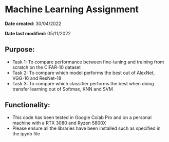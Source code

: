 # Machine Learning Assignment
**Date created:** 30/04/2022

**Date last modified:** 05/11/2022

## Purpose:
* Task 1: To compare performance between fine-tuning and training from scratch on the CIFAR-10 dataset
* Task 2: To compare which model performs the best out of AlexNet, VGG-16 and ResNet-18
* Task 3: To compare which classifier performs the best when doing transfer learning out of Softmax, KNN and  SVM

## Functionality:
* This code has been tested in Google Colab Pro and on a personal machine with a RTX 3080 and Ryzen 5800X
* Please ensure all the libraries have been installed such as specified in the ipynb file